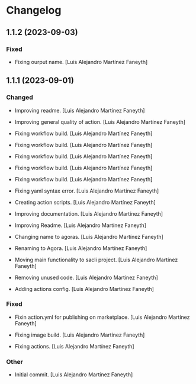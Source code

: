 # Changelog


## 1.1.2 (2023-09-03)

### Fixed

* Fixing ourput name. [Luis Alejandro Martínez Faneyth]


## 1.1.1 (2023-09-01)

### Changed

* Improving readme. [Luis Alejandro Martínez Faneyth]

* Improving general quality of action. [Luis Alejandro Martínez Faneyth]

* Fixing workflow build. [Luis Alejandro Martínez Faneyth]

* Fixing workflow build. [Luis Alejandro Martínez Faneyth]

* Fixing workflow build. [Luis Alejandro Martínez Faneyth]

* Fixing workflow build. [Luis Alejandro Martínez Faneyth]

* Fixing workflow build. [Luis Alejandro Martínez Faneyth]

* Fixing yaml syntax error. [Luis Alejandro Martínez Faneyth]

* Creating action scripts. [Luis Alejandro Martínez Faneyth]

* Improving documentation. [Luis Alejandro Martínez Faneyth]

* Improving Readme. [Luis Alejandro Martínez Faneyth]

* Changing name to agoras. [Luis Alejandro Martínez Faneyth]

* Renaming to Agora. [Luis Alejandro Martínez Faneyth]

* Moving main functionality to sacli project. [Luis Alejandro Martínez Faneyth]

* Removing unused code. [Luis Alejandro Martínez Faneyth]

* Adding actions config. [Luis Alejandro Martínez Faneyth]


### Fixed

* Fixin action.yml for publishing on marketplace. [Luis Alejandro Martínez Faneyth]

* Fixing image build. [Luis Alejandro Martínez Faneyth]

* Fixing actions. [Luis Alejandro Martínez Faneyth]


### Other

* Initial commit. [Luis Alejandro Martínez Faneyth]

